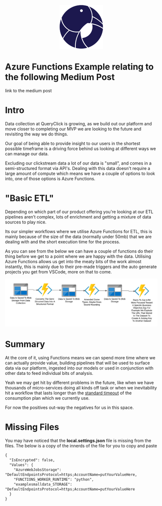 <p align="center">
  <img src="corvidae-cropped.png">
</p>

# Azure Functions Example relating to the following Medium Post

link to the medium post
# Intro

Data collection at QueryClick is growing, as we build out our platform and move closer to completing our MVP we are looking to the future and revisiting the way we do things. 

Our goal of being able to provide insight to our users in the shortest possible timeframe is a driving force behind us looking at different ways we can manage our data. 

Excluding our clickstream data a lot of our data is "small", and comes in a semi-structured format via API's. Dealing with this data doesn't require a large amount of compute which means we have a couple of options to look into, one of those options is Azure Functions.

# "Basic ETL"

Depending on which part of our product offering you're looking at our ETL pipelines aren’t complex, lots of enrichment and getting a mixture of data sources to play nice. 

Its our simpler workflows where we utilise Azure Functions for ETL, this is mainly because of the size of the data (normally under 50mb) that we are dealing with and the short execution time for the process. 

As you can see from the below we can have a couple of functions do their thing before we get to a point where we are happy with the data.
Utilising Azure Functions allows us get into the meaty bits of the work almost instantly, this is mainly due to their pre-made triggers and the auto generate projects you get from VSCode, more on that to come. 

<p align="center">
  <img src="Example Of Data Collection Service.png">
</p>

# Summary
At the core of it, using Functions means we can spend more time where we can actually provide value, building pipelines that will be used to surface data via our platform, ingested into our models or used in conjunction with other data to feed individual bits of analysis. 

Yeah we may get hit by different problems in the future, like when we have thousands of micro-services doing all kinds off task or when we inevitability hit a workflow that lasts longer than the [standard timeout](https://docs.microsoft.com/en-us/azure/azure-functions/functions-scale) of the consumption plan which we currently use. 

For now the positives out-way the negatives for us in this space.
# Missing Files

You may have noticed that the <b>local.settings.json</b> file is missing from the files.
The below is a copy of the innerds of the file for you to copy and paste 

```
{
  "IsEncrypted": false,
  "Values": {
    "AzureWebJobsStorage": "DefaultEndpointsProtocol=https;AccountName=putYourValueHere,
    "FUNCTIONS_WORKER_RUNTIME": "python",
    "examplesmalldata_STORAGE": "DefaultEndpointsProtocol=https;AccountName=putYourValueHere
  }
}
```